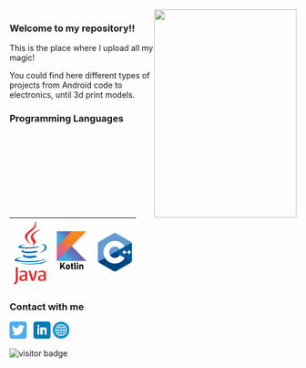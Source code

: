 <img align="right" src="https://image.freepik.com/vector-gratis/retro-signo-metal-venga-estamos-abiertos_1020-1159.jpg" width=250px height=365px/>

### Welcome to my repository!!

This is the place where I upload all my magic!

You could find here different types of projects from Android code to electronics, until 3d print models.



### Programming Languages
|<img src="https://raw.githubusercontent.com/sebacipolat/sebacipolat/master/imgs/java.png" width=60>|  <img src="https://raw.githubusercontent.com/sebacipolat/sebacipolat/master/imgs/kotlin.jpg" width=60>|  <img src="https://raw.githubusercontent.com/sebacipolat/sebacipolat/master/imgs/c%2B%2B.png" width=60>|
|:---:|:---:|:---:|


### Contact with me
<p align='left'>
<a href="https://twitter.com/seba_cipolat"><img height="30" src="https://github.com/sebacipolat/sebacipolat/blob/master/imgs/twitter.png?raw=true"></a>&nbsp;&nbsp;
<a href="https://www.linkedin.com/in/sebastiancipolat"><img height="30" src="https://github.com/sebacipolat/sebacipolat/blob/master/imgs/linkedin.png?raw=true"></a>
<a href="https://www.sebastiancipolat.com"><img height="30" src="https://github.com/sebacipolat/sebacipolat/blob/master/imgs/web.png?raw=true"></a>

</p>

![visitor badge](https://visitor-badge.glitch.me/badge?page_id=sebacipolat/sebacipolat)
